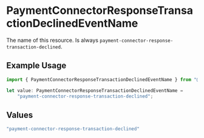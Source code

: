 # PaymentConnectorResponseTransactionDeclinedEventName

The name of this resource. Is always `payment-connector-response-transaction-declined`.

## Example Usage

```typescript
import { PaymentConnectorResponseTransactionDeclinedEventName } from "@gr4vy/sdk/models/components";

let value: PaymentConnectorResponseTransactionDeclinedEventName =
    "payment-connector-response-transaction-declined";
```

## Values

```typescript
"payment-connector-response-transaction-declined"
```